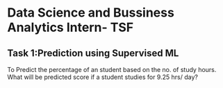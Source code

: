# Data Science and Bussiness Analytics Intern- TSF
## Task 1:Prediction using Supervised ML
  To Predict the percentage of an student based on the no. of study hours.
  What will be predicted score if a student studies for 9.25 hrs/ day?
  
  
  
   
   
